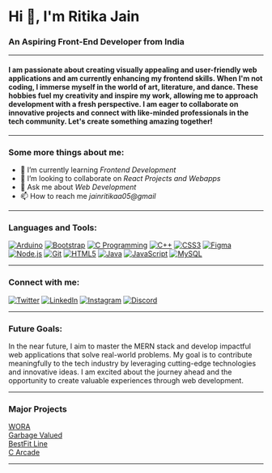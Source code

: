 # Hi 👋, I'm Ritika Jain
### An Aspiring Front-End Developer from India

---

#### I am passionate about creating visually appealing and user-friendly web applications and am currently enhancing my frontend skills. When I'm not coding, I immerse myself in the world of art, literature, and dance. These hobbies fuel my creativity and inspire my work, allowing me to approach development with a fresh perspective. I am eager to collaborate on innovative projects and connect with like-minded professionals in the tech community. Let's create something amazing together!

---

### Some more things about me:

- 🌱 I’m currently learning *Frontend Development*
- 👯 I’m looking to collaborate on *React Projects and Webapps*
- 💬 Ask me about *Web Development*
- 📫 How to reach me *jainritikaa05@gmail*

---

### Languages and Tools:
[![Arduino](https://img.icons8.com/color/48/000000/arduino.png)](https://www.arduino.cc/)
[![Bootstrap](https://img.icons8.com/color/48/000000/bootstrap.png)](https://getbootstrap.com/)
[![C Programming](https://img.icons8.com/color/48/000000/c-programming.png)](https://www.cprogramming.com/)
[![C++](https://img.icons8.com/color/48/000000/c-plus-plus-logo.png)](https://www.w3schools.com/cpp/)
[![CSS3](https://img.icons8.com/color/48/000000/css3.png)](https://www.w3schools.com/css/)
[![Figma](https://img.icons8.com/color/48/000000/figma.png)](https://www.figma.com/)
[![Node.js](https://img.icons8.com/color/48/000000/nodejs.png)](https://nodejs.org/)
[![Git](https://img.icons8.com/color/48/000000/git.png)](https://git-scm.com/)
[![HTML5](https://img.icons8.com/color/48/000000/html-5.png)](https://www.w3.org/html/)
[![Java](https://img.icons8.com/color/48/000000/java-coffee-cup-logo.png)](https://www.java.com/)
[![JavaScript](https://img.icons8.com/color/48/000000/javascript.png)](https://developer.mozilla.org/en-US/docs/Web/JavaScript)
[![MySQL](https://img.icons8.com/color/48/000000/mysql.png)](https://www.mysql.com/)


---

### Connect with me:
[![Twitter](https://img.icons8.com/color/48/000000/twitter.png)](https://twitter.com/jainritikaa05)
[![LinkedIn](https://img.icons8.com/color/48/000000/linkedin.png)](https://linkedin.com/in/jainritikaa)
[![Instagram](https://img.icons8.com/color/48/000000/instagram-new.png)](https://instagram.com/jainritikaaa)
[![Discord](https://img.icons8.com/color/48/000000/discord-new-logo.png)](https://discord.gg/ritika0487)

---

### Future Goals:
In the near future, I aim to master the MERN stack and develop impactful web applications that solve real-world problems. My goal is to contribute meaningfully to the tech industry by leveraging cutting-edge technologies and innovative ideas. I am excited about the journey ahead and the opportunity to create valuable experiences through web development.

---

### Major Projects
[WORA](https://github.com/Mrigank118/Wora-Version-1)
<br>
[Garbage Valued](https://jainritikaa.github.io/Garbage-Valued/)
<br>
[BestFit Line](https://jainritikaa.github.io/Best-Fit-Line-Generator/)
<br>
[C Arcade](https://github.com/Mrigank118/C-Arcade-)

---
